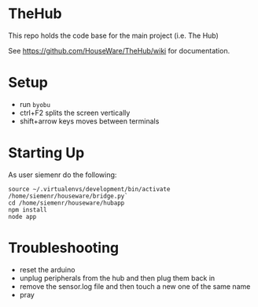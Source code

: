 TheHub
======

This repo holds the code base for the main project (i.e. The Hub)

See https://github.com/HouseWare/TheHub/wiki for documentation.

Setup
=====

* run `byobu`
* ctrl+F2 splits the screen vertically
* shift+arrow keys moves between terminals

Starting Up
===========

As user siemenr do the following:

~~~
source ~/.virtualenvs/development/bin/activate
/home/siemenr/houseware/bridge.py`
cd /home/siemenr/houseware/hubapp
npm install
node app
~~~

Troubleshooting
===============

* reset the arduino
* unplug peripherals from the hub and then plug them back in
* remove the sensor.log file and then touch a new one of the same name
* pray
